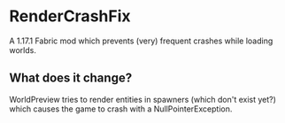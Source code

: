 # RenderCrashFix
A 1.17.1 Fabric mod which prevents (very) frequent crashes while loading worlds.

## What does it change?
WorldPreview tries to render entities in spawners (which don't exist yet?) which causes the game to crash with a NullPointerException.
